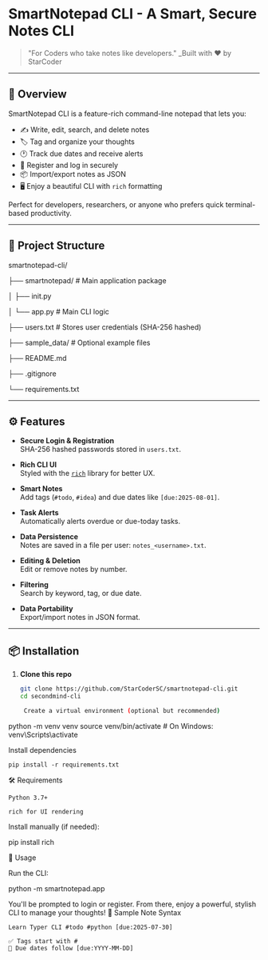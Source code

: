 # SmartNotepad CLI - A Smart, Secure Notes CLI

> "For Coders who take notes like developers."
> _Built with ❤️ by StarCoder

---

## 🚀 Overview

SmartNotepad CLI is a feature-rich command-line notepad that lets you:

- ✍️ Write, edit, search, and delete notes
- 🏷️ Tag and organize your thoughts
- 🕐 Track due dates and receive alerts
- 🔐 Register and log in securely
- 📦 Import/export notes as JSON
- 🖥️ Enjoy a beautiful CLI with `rich` formatting

Perfect for developers, researchers, or anyone who prefers quick terminal-based productivity.

---

## 📁 Project Structure

smartnotepad-cli/

├── smartnotepad/ # Main application package

│ ├── init.py

│ └── app.py # Main CLI logic

├── users.txt # Stores user credentials (SHA-256 hashed)

├── sample_data/ # Optional example files

├── README.md

├── .gitignore

└── requirements.txt


---

## ⚙️ Features

- **Secure Login & Registration**  
  SHA-256 hashed passwords stored in `users.txt`.

- **Rich CLI UI**  
  Styled with the [`rich`](https://github.com/Textualize/rich) library for better UX.

- **Smart Notes**  
  Add tags (`#todo`, `#idea`) and due dates like `[due:2025-08-01]`.

- **Task Alerts**  
  Automatically alerts overdue or due-today tasks.

- **Data Persistence**  
  Notes are saved in a file per user: `notes_<username>.txt`.

- **Editing & Deletion**  
  Edit or remove notes by number.

- **Filtering**  
  Search by keyword, tag, or due date.

- **Data Portability**  
  Export/import notes in JSON format.

---

## 📦 Installation

1. **Clone this repo**

   ```bash
   git clone https://github.com/StarCoderSC/smartnotepad-cli.git
   cd secondmind-cli

    Create a virtual environment (optional but recommended)

python -m venv venv
source venv/bin/activate  # On Windows: venv\Scripts\activate

Install dependencies

    pip install -r requirements.txt

🛠 Requirements

    Python 3.7+

    rich for UI rendering

Install manually (if needed):

pip install rich

🔑 Usage

Run the CLI:

python -m smartnotepad.app

You'll be prompted to login or register. From there, enjoy a powerful, stylish CLI to manage your thoughts!
🧪 Sample Note Syntax

    Learn Typer CLI #todo #python [due:2025-07-30]

    ✅ Tags start with #
    📅 Due dates follow [due:YYYY-MM-DD]

